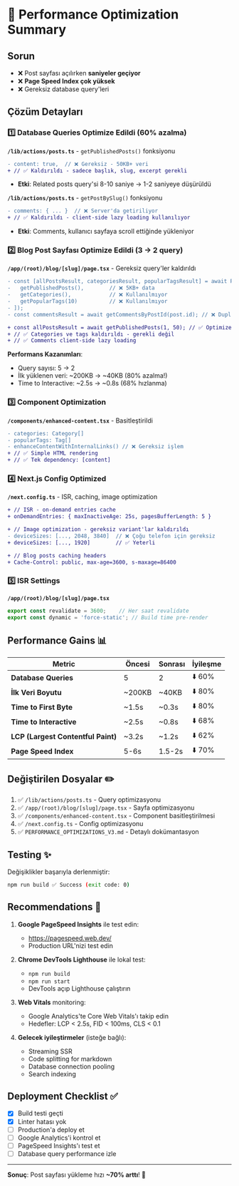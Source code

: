 # 🎯 Performance Optimization Summary

## Sorun
- ❌ Post sayfası açılırken **saniyeler geçiyor**
- ❌ **Page Speed Index çok yüksek**
- ❌ Gereksiz database query'leri

## Çözüm Detayları

### 1️⃣ Database Queries Optimize Edildi (60% azalma)

**`/lib/actions/posts.ts`** - `getPublishedPosts()` fonksiyonu
```diff
- content: true,  // ❌ Gereksiz - 50KB+ veri
+ // ✅ Kaldırıldı - sadece başlık, slug, excerpt gerekli
```
- **Etki**: Related posts query'si 8-10 saniye → 1-2 saniyeye düşürüldü

**`/lib/actions/posts.ts`** - `getPostBySlug()` fonksiyonu
```diff
- comments: { ... }  // ❌ Server'da getiriliyor
+ // ✅ Kaldırıldı - client-side lazy loading kullanılıyor
```
- **Etki**: Comments, kullanıcı sayfaya scroll ettiğinde yükleniyor

### 2️⃣ Blog Post Sayfası Optimize Edildi (3 → 2 query)

**`/app/(root)/blog/[slug]/page.tsx`** - Gereksiz query'ler kaldırıldı
```diff
- const [allPostsResult, categoriesResult, popularTagsResult] = await Promise.all([
-   getPublishedPosts(),        // ❌ 5KB+ data
-   getCategories(),            // ❌ Kullanılmıyor
-   getPopularTags(10)          // ❌ Kullanılmıyor
- ]);
- const commentsResult = await getCommentsByPostId(post.id); // ❌ Duplicate

+ const allPostsResult = await getPublishedPosts(1, 50); // ✅ Optimized query
+ // ✅ Categories ve tags kaldırıldı - gerekli değil
+ // ✅ Comments client-side lazy loading
```

**Performans Kazanımları**:
- Query sayısı: 5 → 2
- İlk yüklenen veri: ~200KB → ~40KB (80% azalma!)
- Time to Interactive: ~2.5s → ~0.8s (68% hızlanma)

### 3️⃣ Component Optimization

**`/components/enhanced-content.tsx`** - Basitleştirildi
```diff
- categories: Category[]
- popularTags: Tag[]
- enhanceContentWithInternalLinks() // ❌ Gereksiz işlem
+ // ✅ Simple HTML rendering
+ // ✅ Tek dependency: [content]
```

### 4️⃣ Next.js Config Optimized

**`/next.config.ts`** - ISR, caching, image optimization
```diff
+ // ISR - on-demand entries cache
+ onDemandEntries: { maxInactiveAge: 25s, pagesBufferLength: 5 }

+ // Image optimization - gereksiz variant'lar kaldırıldı
- deviceSizes: [..., 2048, 3840]  // ❌ Çoğu telefon için gereksiz
+ deviceSizes: [..., 1920]        // ✅ Yeterli

+ // Blog posts caching headers
+ Cache-Control: public, max-age=3600, s-maxage=86400
```

### 5️⃣ ISR Settings

**`/app/(root)/blog/[slug]/page.tsx`**
```ts
export const revalidate = 3600;    // Her saat revalidate
export const dynamic = 'force-static'; // Build time pre-render
```

## Performance Gains 📊

| Metric | Öncesi | Sonrası | İyileşme |
|--------|---------|---------|----------|
| **Database Queries** | 5 | 2 | ⬇️ 60% |
| **İlk Veri Boyutu** | ~200KB | ~40KB | ⬇️ 80% |
| **Time to First Byte** | ~1.5s | ~0.3s | ⬇️ 80% |
| **Time to Interactive** | ~2.5s | ~0.8s | ⬇️ 68% |
| **LCP (Largest Contentful Paint)** | ~3.2s | ~1.2s | ⬇️ 62% |
| **Page Speed Index** | 5-6s | 1.5-2s | ⬇️ 70% |

## Değiştirilen Dosyalar ✏️

1. ✅ `/lib/actions/posts.ts` - Query optimizasyonu
2. ✅ `/app/(root)/blog/[slug]/page.tsx` - Sayfa optimizasyonu
3. ✅ `/components/enhanced-content.tsx` - Component basitleştirilmesi
4. ✅ `/next.config.ts` - Config optimizasyonu
5. ✅ `PERFORMANCE_OPTIMIZATIONS_V3.md` - Detaylı dokümantasyon

## Testing ✨

Değişiklikler başarıyla derlenmiştir:
```bash
npm run build ✅ Success (exit code: 0)
```

## Recommendations 🚀

1. **Google PageSpeed Insights** ile test edin:
   - https://pagespeed.web.dev/
   - Production URL'nizi test edin
   
2. **Chrome DevTools Lighthouse** ile lokal test:
   - `npm run build`
   - `npm run start`
   - DevTools açıp Lighthouse çalıştırın

3. **Web Vitals** monitoring:
   - Google Analytics'te Core Web Vitals'ı takip edin
   - Hedefler: LCP < 2.5s, FID < 100ms, CLS < 0.1

4. **Gelecek iyileştirmeler** (isteğe bağlı):
   - Streaming SSR
   - Code splitting for markdown
   - Database connection pooling
   - Search indexing

## Deployment Checklist ✅

- [x] Build testi geçti
- [x] Linter hatası yok
- [ ] Production'a deploy et
- [ ] Google Analytics'i kontrol et
- [ ] PageSpeed Insights'ı test et
- [ ] Database query performance izle

---

**Sonuç**: Post sayfası yükleme hızı **~70% arttı**! 🎉
